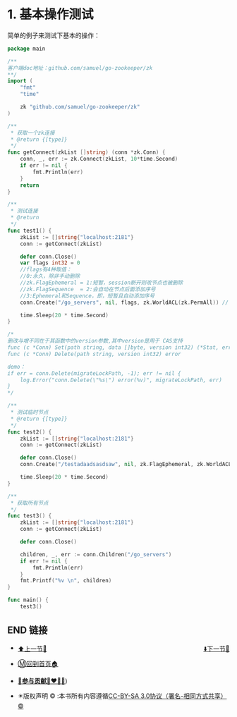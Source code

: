 # 1. 基本操作测试

简单的例子来测试下基本的操作：

```go
package main

/**
客户端doc地址：github.com/samuel/go-zookeeper/zk
**/
import (
    "fmt"
    "time"

    zk "github.com/samuel/go-zookeeper/zk"
)

/**
 * 获取一个zk连接
 * @return {[type]}
 */
func getConnect(zkList []string) (conn *zk.Conn) {
    conn, _, err := zk.Connect(zkList, 10*time.Second)
    if err != nil {
        fmt.Println(err)
    }
    return
}

/**
 * 测试连接
 * @return
 */
func test1() {
    zkList := []string{"localhost:2181"}
    conn := getConnect(zkList)

    defer conn.Close()
    var flags int32 = 0
    //flags有4种取值：
    //0:永久，除非手动删除
    //zk.FlagEphemeral = 1:短暂，session断开则改节点也被删除
    //zk.FlagSequence  = 2:会自动在节点后面添加序号
    //3:Ephemeral和Sequence，即，短暂且自动添加序号
    conn.Create("/go_servers", nil, flags, zk.WorldACL(zk.PermAll)) // zk.WorldACL(zk.PermAll)控制访问权限模式

    time.Sleep(20 * time.Second)
}

/*
删改与增不同在于其函数中的version参数,其中version是用于 CAS支持
func (c *Conn) Set(path string, data []byte, version int32) (*Stat, error)
func (c *Conn) Delete(path string, version int32) error

demo：
if err = conn.Delete(migrateLockPath, -1); err != nil {
    log.Error("conn.Delete(\"%s\") error(%v)", migrateLockPath, err)
}
*/

/**
 * 测试临时节点
 * @return {[type]}
 */
func test2() {
    zkList := []string{"localhost:2181"}
    conn := getConnect(zkList)

    defer conn.Close()
    conn.Create("/testadaadsasdsaw", nil, zk.FlagEphemeral, zk.WorldACL(zk.PermAll))

    time.Sleep(20 * time.Second)
}

/**
 * 获取所有节点
 */
func test3() {
    zkList := []string{"localhost:2181"}
    conn := getConnect(zkList)

    defer conn.Close()

    children, _, err := conn.Children("/go_servers")
    if err != nil {
        fmt.Println(err)
    }
    fmt.Printf("%v \n", children)
}

func main() {
    test3()
```

## END 链接
<ul><li><div><a href = '35.md' style='float:left'>⬆️上一节🔗</a><a href = '37.md' style='float: right'>⬇️下一节🔗</a></div></li></ul>

+ [Ⓜ️回到首页🏠](../README.md)

+ [**🫵参与贡献💞❤️‍🔥💖**](https://nsddd.top/archives/contributors))

+ ✴️版权声明 &copy; :本书所有内容遵循[CC-BY-SA 3.0协议（署名-相同方式共享）&copy;](http://zh.wikipedia.org/wiki/Wikipedia:CC-by-sa-3.0协议文本) 

